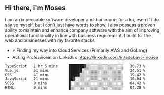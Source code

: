 ## Hi there, i'm Moses

I am an impeccable software developer and that counts for a lot, even if i do say so myself, but i don't just have words to show, i also possess a proven ability to maintain and enhance company software with the aim of improving operational functionality in line with business requirement. I build for the web and businesses with my favorite stacks.
- ⚡ Finding my way into Cloud Services (Primarily AWS and GoLang)
- Acting Professional on LinkedIn: https://linkedin.com/in/adebayo-moses

<!--START_SECTION:waka-->

```text
TypeScript   1 hr 5 mins     ███████▓░░░░░░░░░░░░░░░░░   30.73 %
Vue.js       51 mins         ██████░░░░░░░░░░░░░░░░░░░   24.51 %
CSS          41 mins         █████░░░░░░░░░░░░░░░░░░░░   19.42 %
JavaScript   21 mins         ██▓░░░░░░░░░░░░░░░░░░░░░░   10.04 %
SCSS         9 mins          █░░░░░░░░░░░░░░░░░░░░░░░░   04.42 %
HTML         9 mins          █░░░░░░░░░░░░░░░░░░░░░░░░   04.28 %
```

<!--END_SECTION:waka-->

